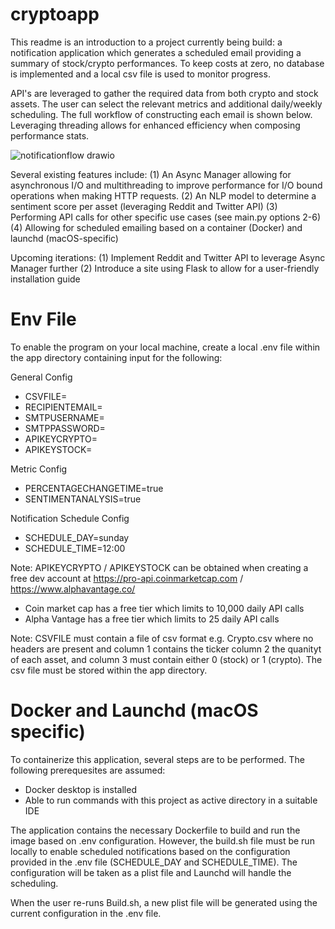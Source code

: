 # cryptoapp

This readme is an introduction to a project currently being build: a notification application which generates a scheduled email providing a summary of stock/crypto performances. To keep costs at zero, no database is implemented and a local csv file is used to monitor progress.

API's are leveraged to gather the required data from both crypto and stock assets. The user can select the relevant metrics and additional daily/weekly scheduling. The full workflow of constructing each email is shown below. Leveraging threading allows for enhanced efficiency when composing performance stats.

![notificationflow drawio](https://github.com/lawrencemulders/cryptoapp/assets/80403668/bc434dbf-02ce-404e-8bf4-6d85fe5c0578)

Several existing features include:
(1) An Async Manager allowing for asynchronous I/O and multithreading to improve performance for I/O bound operations when making HTTP requests.
(2) An NLP model to determine a sentiment score per asset (leveraging Reddit and Twitter API)
(3) Performing API calls for other specific use cases (see main.py options 2-6)
(4) Allowing for scheduled emailing based on a container (Docker) and launchd (macOS-specific)

Upcoming iterations:
(1) Implement Reddit and Twitter API to leverage Async Manager further
(2) Introduce a site using Flask to allow for a user-friendly installation guide

# Env File

To enable the program on your local machine, create a local .env file within the app directory containing input for the following:

General Config
- CSVFILE=
- RECIPIENTEMAIL=
- SMTPUSERNAME=
- SMTPPASSWORD=
- APIKEYCRYPTO=
- APIKEYSTOCK=

Metric Config
- PERCENTAGECHANGETIME=true
- SENTIMENTANALYSIS=true

Notification Schedule Config
- SCHEDULE_DAY=sunday
- SCHEDULE_TIME=12:00

Note: APIKEYCRYPTO / APIKEYSTOCK can be obtained when creating a free dev account at https://pro-api.coinmarketcap.com / https://www.alphavantage.co/
- Coin market cap has a free tier which limits to 10,000 daily API calls
- Alpha Vantage has a free tier which limits to 25 daily API calls

Note: CSVFILE must contain a file of csv format e.g. Crypto.csv where no headers are present and column 1 contains the ticker column 2 the quanityt of each asset, and column 3 must contain either 0 (stock) or 1 (crypto). The csv file must be stored within the app directory.

# Docker and Launchd (macOS specific)

To containerize this application, several steps are to be performed. The following prerequesites are assumed:
- Docker desktop is installed
- Able to run commands with this project as active directory in a suitable IDE

The application contains the necessary Dockerfile to build and run the image based on .env configuration. However, the build.sh file must be run locally to enable scheduled notifications based on the configuration provided in the .env file (SCHEDULE_DAY and SCHEDULE_TIME). The configuration will be taken as a plist file and Launchd will handle the scheduling.

When the user re-runs Build.sh, a new plist file will be generated using the current configuration in the .env file.
